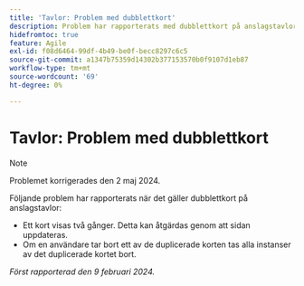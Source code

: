 ```yaml
---
title: 'Tavlor: Problem med dubblettkort'
description: Problem har rapporterats med dubblettkort på anslagstavlor.
hidefromtoc: true
feature: Agile
exl-id: f08d6464-99df-4b49-be0f-becc8297c6c5
source-git-commit: a1347b75359d14302b377153570b0f9107d1eb87
workflow-type: tm+mt
source-wordcount: '69'
ht-degree: 0%

---
```


# Tavlor: Problem med dubblettkort

>[!NOTE]
>
>Problemet korrigerades den 2 maj 2024.

Följande problem har rapporterats när det gäller dubblettkort på anslagstavlor:

* Ett kort visas två gånger. Detta kan åtgärdas genom att sidan uppdateras.
* Om en användare tar bort ett av de duplicerade korten tas alla instanser av det duplicerade kortet bort.

_Först rapporterad den 9 februari 2024._
